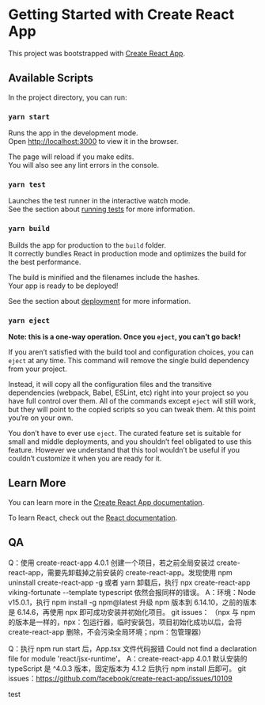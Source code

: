# Getting Started with Create React App

This project was bootstrapped with [Create React App](https://github.com/facebook/create-react-app).

## Available Scripts

In the project directory, you can run:

### `yarn start`

Runs the app in the development mode.\
Open [http://localhost:3000](http://localhost:3000) to view it in the browser.

The page will reload if you make edits.\
You will also see any lint errors in the console.

### `yarn test`

Launches the test runner in the interactive watch mode.\
See the section about [running tests](https://facebook.github.io/create-react-app/docs/running-tests) for more information.

### `yarn build`

Builds the app for production to the `build` folder.\
It correctly bundles React in production mode and optimizes the build for the best performance.

The build is minified and the filenames include the hashes.\
Your app is ready to be deployed!

See the section about [deployment](https://facebook.github.io/create-react-app/docs/deployment) for more information.

### `yarn eject`

**Note: this is a one-way operation. Once you `eject`, you can’t go back!**

If you aren’t satisfied with the build tool and configuration choices, you can `eject` at any time. This command will remove the single build dependency from your project.

Instead, it will copy all the configuration files and the transitive dependencies (webpack, Babel, ESLint, etc) right into your project so you have full control over them. All of the commands except `eject` will still work, but they will point to the copied scripts so you can tweak them. At this point you’re on your own.

You don’t have to ever use `eject`. The curated feature set is suitable for small and middle deployments, and you shouldn’t feel obligated to use this feature. However we understand that this tool wouldn’t be useful if you couldn’t customize it when you are ready for it.

## Learn More

You can learn more in the [Create React App documentation](https://facebook.github.io/create-react-app/docs/getting-started).

To learn React, check out the [React documentation](https://reactjs.org/).

## QA

Q：使用 create-react-app 4.0.1 创建一个项目，若之前全局安装过 create-react-app，需要先卸载掉之前安装的 create-react-app。发现使用 npm uninstall create-react-app -g 或者 yarn 卸载后，执行 npx create-react-app viking-fortunate --template typescript 依然会报同样的错误。
A：环境：Node v15.0.1，执行 npm install -g npm@latest 升级 npm 版本到 6.14.10，之前的版本是 6.14.6，再使用 npx 即可成功安装并初始化项目。
git issues：
（npx 与 npm 的版本是一样的，npx：包运行器，临时安装包，项目初始化成功以后，会将 create-react-app 删除，不会污染全局环境；npm：包管理器）

Q：执行 npm run start 后，App.tsx 文件代码报错 Could not find a declaration file for module 'react/jsx-runtime'。
A：create-react-app 4.0.1 默认安装的 typeScript 是 ^4.0.3 版本，固定版本为 4.1.2 后执行 npm install 后即可。
git issues：https://github.com/facebook/create-react-app/issues/10109

test
